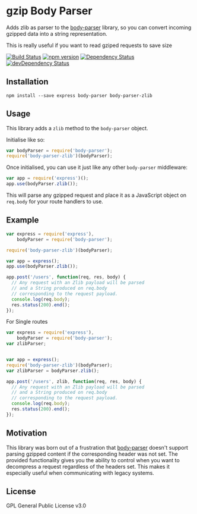 # gzip Body Parser

Adds zlib as parser to the [body-parser](https://github.com/expressjs/body-parser) library, so you can convert incoming gzipped data into a string representation.

This is really useful if you want to read gziped requests to save size

[![Build Status](https://travis-ci.org/point-of-media/body-parser-zlib.svg?branch=master)](https://travis-ci.org/mfahlandt/body-parser-zlib)
[![npm version](https://badge.fury.io/js/body-parser-xml.svg)](http://badge.fury.io/js/body-parser-zlib)
[![Dependency Status](https://david-dm.org/point-of-media/body-parser-zlib.svg)](https://david-dm.org/mfahlandt/body-parser-zlib)
[![devDependency Status](https://david-dm.org/point-of-media/body-parser-zlib/dev-status.svg)](https://david-dm.org/mfahlandt/body-parser-zlib#info=devDependencies)

## Installation

```
npm install --save express body-parser body-parser-zlib
```

## Usage

This library adds a `zlib` method to the `body-parser` object.

Initialise like so:

``` js
var bodyParser = require('body-parser');
require('body-parser-zlib')(bodyParser);
```

Once initialised, you can use it just like any other `body-parser` middleware:

``` js
var app = require('express')();
app.use(bodyParser.zlib());
```

This will parse any gzipped request and place it as a JavaScript object on `req.body` for your route handlers to use.


## Example

``` js
var express = require('express'),
    bodyParser = require('body-parser');

require('body-parser-zlib')(bodyParser);

var app = express();
app.use(bodyParser.zlib());

app.post('/users', function(req, res, body) {
  // Any request with an Zlib payload will be parsed
  // and a String produced on req.body
  // corresponding to the request payload.
  console.log(req.body);
  res.status(200).end();
});

```

For Single routes

``` js
var express = require('express'),
    bodyParser = require('body-parser');
var zlibParser;


var app = express();
require('body-parser-zlib')(bodyParser);
var zlibParser = bodyParser.zlib();

app.post('/users', zlib, function(req, res, body) {
  // Any request with an Zlib payload will be parsed
  // and a String produced on req.body
  // corresponding to the request payload.
  console.log(req.body);
  res.status(200).end();
});

```
## Motivation

This library was born out of a frustration that [body-parser](https://github.com/expressjs/body-parser) doesn't support parsing gzipped content if the corresponding header was not set.
The provided functionality gives you the ability to control when you want to decompress a request regardless of the headers set. This makes it especially useful when communicating with legacy systems.


## License

GPL General Public License v3.0
